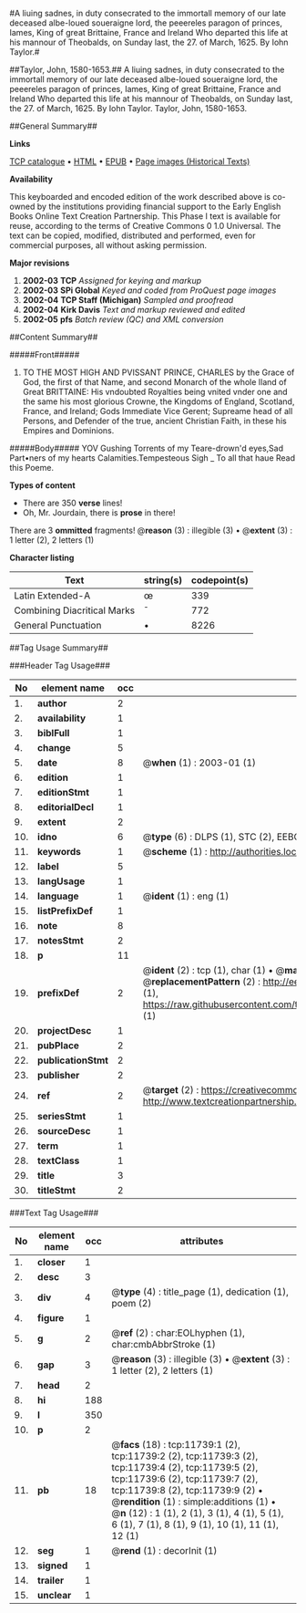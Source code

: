 #A liuing sadnes, in duty consecrated to the immortall memory of our late deceased albe-loued soueraigne lord, the peeereles paragon of princes, Iames, King of great Brittaine, France and Ireland Who departed this life at his mannour of Theobalds, on Sunday last, the 27. of March, 1625. By Iohn Taylor.#

##Taylor, John, 1580-1653.##
A liuing sadnes, in duty consecrated to the immortall memory of our late deceased albe-loued soueraigne lord, the peeereles paragon of princes, Iames, King of great Brittaine, France and Ireland Who departed this life at his mannour of Theobalds, on Sunday last, the 27. of March, 1625. By Iohn Taylor.
Taylor, John, 1580-1653.

##General Summary##

**Links**

[TCP catalogue](http://www.ota.ox.ac.uk/tcp/)  • 
[HTML](http://tei.it.ox.ac.uk/tcp/Texts-HTML/free/A13/A13468.html)  • 
[EPUB](http://tei.it.ox.ac.uk/tcp/Texts-EPUB/free/A13/A13468.epub) • 
[Page images (Historical Texts)](https://data.historicaltexts.jisc.ac.uk/view?pubId=eebo-99846752e&pageId=eebo-99846752e-11739-1)

**Availability**

This keyboarded and encoded edition of the
	       work described above is co-owned by the institutions
	       providing financial support to the Early English Books
	       Online Text Creation Partnership. This Phase I text is
	       available for reuse, according to the terms of Creative
	       Commons 0 1.0 Universal. The text can be copied,
	       modified, distributed and performed, even for
	       commercial purposes, all without asking permission.

**Major revisions**

1. __2002-03__ __TCP__ *Assigned for keying and markup*
1. __2002-03__ __SPi Global__ *Keyed and coded from ProQuest page images*
1. __2002-04__ __TCP Staff (Michigan)__ *Sampled and proofread*
1. __2002-04__ __Kirk Davis__ *Text and markup reviewed and edited*
1. __2002-05__ __pfs__ *Batch review (QC) and XML conversion*

##Content Summary##

#####Front#####

1. TO THE MOST HIGH AND PVISSANT PRINCE, CHARLES by the Grace of God, the first of that Name, and second Monarch of the whole Iland of Great BRITTAINE: His vndoubted Royalties being vnited vnder one and the same his most glorious Crowne, the Kingdoms of England, Scotland, France, and Ireland; Gods Immediate Vice Gerent; Supreame head of all Persons, and Defender of the true, ancient Christian Faith, in these his Empires and Dominions.

#####Body#####
YOV Gushing Torrents of my Teare-drown'd eyes,Sad Part•ners of my hearts Calamities.Tempesteous Sigh
    _ To all that haue Read this Poeme.

**Types of content**

  * There are 350 **verse** lines!
  * Oh, Mr. Jourdain, there is **prose** in there!

There are 3 **ommitted** fragments! 
 @__reason__ (3) : illegible (3)  •  @__extent__ (3) : 1 letter (2), 2 letters (1)

**Character listing**


|Text|string(s)|codepoint(s)|
|---|---|---|
|Latin Extended-A|œ|339|
|Combining             Diacritical Marks|̄|772|
|General Punctuation|•|8226|

##Tag Usage Summary##

###Header Tag Usage###

|No|element name|occ|attributes|
|---|---|---|---|
|1.|__author__|2||
|2.|__availability__|1||
|3.|__biblFull__|1||
|4.|__change__|5||
|5.|__date__|8| @__when__ (1) : 2003-01 (1)|
|6.|__edition__|1||
|7.|__editionStmt__|1||
|8.|__editorialDecl__|1||
|9.|__extent__|2||
|10.|__idno__|6| @__type__ (6) : DLPS (1), STC (2), EEBO-CITATION (1), PROQUEST (1), VID (1)|
|11.|__keywords__|1| @__scheme__ (1) : http://authorities.loc.gov/ (1)|
|12.|__label__|5||
|13.|__langUsage__|1||
|14.|__language__|1| @__ident__ (1) : eng (1)|
|15.|__listPrefixDef__|1||
|16.|__note__|8||
|17.|__notesStmt__|2||
|18.|__p__|11||
|19.|__prefixDef__|2| @__ident__ (2) : tcp (1), char (1)  •  @__matchPattern__ (2) : ([0-9\-]+):([0-9IVX]+) (1), (.+) (1)  •  @__replacementPattern__ (2) : http://eebo.chadwyck.com/downloadtiff?vid=$1&page=$2 (1), https://raw.githubusercontent.com/textcreationpartnership/Texts/master/tcpchars.xml#$1 (1)|
|20.|__projectDesc__|1||
|21.|__pubPlace__|2||
|22.|__publicationStmt__|2||
|23.|__publisher__|2||
|24.|__ref__|2| @__target__ (2) : https://creativecommons.org/publicdomain/zero/1.0/ (1), http://www.textcreationpartnership.org/docs/. (1)|
|25.|__seriesStmt__|1||
|26.|__sourceDesc__|1||
|27.|__term__|1||
|28.|__textClass__|1||
|29.|__title__|3||
|30.|__titleStmt__|2||


###Text Tag Usage###

|No|element name|occ|attributes|
|---|---|---|---|
|1.|__closer__|1||
|2.|__desc__|3||
|3.|__div__|4| @__type__ (4) : title_page (1), dedication (1), poem (2)|
|4.|__figure__|1||
|5.|__g__|2| @__ref__ (2) : char:EOLhyphen (1), char:cmbAbbrStroke (1)|
|6.|__gap__|3| @__reason__ (3) : illegible (3)  •  @__extent__ (3) : 1 letter (2), 2 letters (1)|
|7.|__head__|2||
|8.|__hi__|188||
|9.|__l__|350||
|10.|__p__|2||
|11.|__pb__|18| @__facs__ (18) : tcp:11739:1 (2), tcp:11739:2 (2), tcp:11739:3 (2), tcp:11739:4 (2), tcp:11739:5 (2), tcp:11739:6 (2), tcp:11739:7 (2), tcp:11739:8 (2), tcp:11739:9 (2)  •  @__rendition__ (1) : simple:additions (1)  •  @__n__ (12) : 1 (1), 2 (1), 3 (1), 4 (1), 5 (1), 6 (1), 7 (1), 8 (1), 9 (1), 10 (1), 11 (1), 12 (1)|
|12.|__seg__|1| @__rend__ (1) : decorInit (1)|
|13.|__signed__|1||
|14.|__trailer__|1||
|15.|__unclear__|1||
